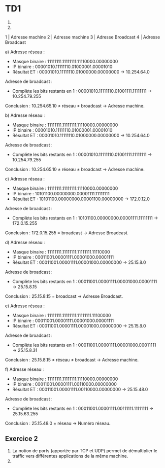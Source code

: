 # TD1

1.
2.

1 | Adresse machine
2 | Adresse machine
3 | Adresse Broadcast
4 | Adresse Broadcast

a)
Adresse réseau :

- Masque binaire : 11111111.11111111.11110000.00000000
- IP binaire : 00001010.11111110.01000001.00001010
- Résultat ET : 00001010.11111110.01000000.00000000 → 10.254.64.0

Adresse de broadcast :

- Complète les bits restants en 1 : 00001010.11111110.01001111.11111111 → 10.254.79.255

Conclusion : 10.254.65.10 ≠ réseau ≠ broadcast → Adresse machine.

b)
Adresse réseau :

- Masque binaire : 11111111.11111111.11110000.00000000
- IP binaire : 00001010.11111110.01000001.00001010
- Résultat ET : 00001010.11111110.01000000.00000000 → 10.254.64.0

Adresse de broadcast :

- Complète les bits restants en 1 : 00001010.11111110.01001111.11111111 → 10.254.79.255

Conclusion : 10.254.65.10 ≠ réseau ≠ broadcast → Adresse machine.

c)
Adresse réseau :

- Masque binaire : 11111111.11111111.11110000.00000000
- IP binaire : 10101100.00000000.00001111.11111111
- Résultat ET : 10101100.00000000.00001100.00000000 → 172.0.12.0

Adresse de broadcast :

- Complète les bits restants en 1 : 10101100.00000000.00001111.11111111 → 172.0.15.255

Conclusion : 172.0.15.255 = broadcast → Adresse Broadcast.

d)
Adresse réseau :

- Masque binaire : 11111111.11111111.11111111.11110000
- IP binaire : 00011001.00001111.00001000.00001111
- Résultat ET : 00011001.00001111.00001000.00000000 → 25.15.8.0

Adresse de broadcast :

- Complète les bits restants en 1 : 00011001.00001111.00001000.00001111 → 25.15.8.15

Conclusion : 25.15.8.15 = broadcast → Adresse Broadcast.

e)
Adresse réseau :

- Masque binaire : 11111111.11111111.11111111.11100000
- IP binaire : 00011001.00001111.00001000.00001111
- Résultat ET : 00011001.00001111.00001000.00000000 → 25.15.8.0

Adresse de broadcast :

- Complète les bits restants en 1 : 00011001.00001111.00001000.00011111 → 25.15.8.31

Conclusion : 25.15.8.15 ≠ réseau ≠ broadcast → Adresse machine.

f)
Adresse réseau :

- Masque binaire : 11111111.11111111.11110000.00000000
- IP binaire : 00011001.00001111.00110000.00000000
- Résultat ET : 00011001.00001111.00110000.00000000 → 25.15.48.0

Adresse de broadcast :

- Complète les bits restants en 1 : 00011001.00001111.00111111.11111111 → 25.15.63.255

Conclusion : 25.15.48.0 = réseau → Numéro réseau.

## Exercice 2

1. La notion de ports (apportée par TCP et UDP) permet de démultiplier le traffic vers différentes applications de la même machine.
2.  
